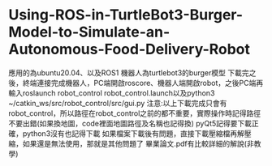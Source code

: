 # Using-ROS-in-TurtleBot3-Burger-Model-to-Simulate-an-Autonomous-Food-Delivery-Robot
應用的為ubuntu20.04、以及ROS1
機器人為turtlebot3的burger模型
下載完之後，終端連接完成機器人，PC端開啟roscore、機器人端開啟robot，之後PC端再輸入roslaunch robot_control robot_control.launch以及python3 ~/catkin_ws/src/robot_control/src/gui.py
注意:以上下載完成只會有robot_control，所以路徑在robot_control之前的都不重要，實際操作時記得路徑不要出錯(如果換地圖，code裡面地圖路徑及名稱也記得換)
pyQt5記得要下載正確，python3沒有也記得下載
如果檔案下載後有問題，直接下載壓縮檔再解壓縮，如果還是無法使用，那就是其他問題了
畢業論文.pdf有比較詳細的解說(非教學)
